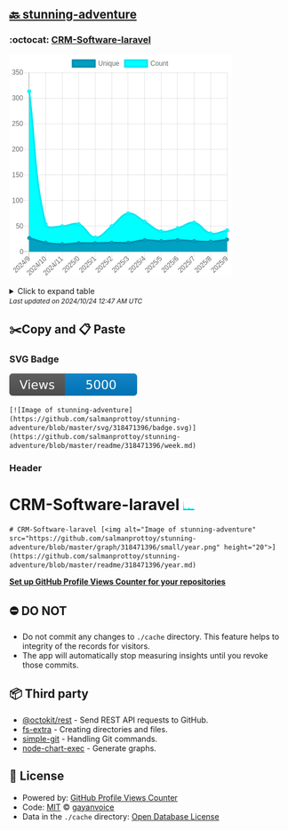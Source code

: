 ## [🔙 stunning-adventure](https://github.com/salmanprottoy/stunning-adventure)

### :octocat: [CRM-Software-laravel](https://github.com/salmanprottoy/CRM-Software-laravel)
![Image of stunning-adventure](https://github.com/salmanprottoy/stunning-adventure/blob/master/graph/318471396/large/year.png)

<details>
	<summary>Click to expand table</summary>
	<h2>:calendar: Year Page Views Table</h2>
<table>
	<tr>
		<th>
			Last Updated
		</th>
		<th>
			Unique
		</th>
		<th>
			Count
		</th>
	</tr>
	<tr>
		<td>
			<code>2024/10/1</code>
		</td>
		<td>
			<code>24</code>
		</td>
		<td>
			<code>42</code>
		</td>
	</tr>
	<tr>
		<td>
			<code>2024/9/1</code>
		</td>
		<td>
			<code>20</code>
		</td>
		<td>
			<code>36</code>
		</td>
	</tr>
	<tr>
		<td>
			<code>2024/8/1</code>
		</td>
		<td>
			<code>21</code>
		</td>
		<td>
			<code>57</code>
		</td>
	</tr>
	<tr>
		<td>
			<code>2024/7/1</code>
		</td>
		<td>
			<code>23</code>
		</td>
		<td>
			<code>46</code>
		</td>
	</tr>
	<tr>
		<td>
			<code>2024/6/1</code>
		</td>
		<td>
			<code>21</code>
		</td>
		<td>
			<code>40</code>
		</td>
	</tr>
	<tr>
		<td>
			<code>2024/5/1</code>
		</td>
		<td>
			<code>23</code>
		</td>
		<td>
			<code>59</code>
		</td>
	</tr>
	<tr>
		<td>
			<code>2024/4/1</code>
		</td>
		<td>
			<code>18</code>
		</td>
		<td>
			<code>75</code>
		</td>
	</tr>
	<tr>
		<td>
			<code>2024/3/1</code>
		</td>
		<td>
			<code>18</code>
		</td>
		<td>
			<code>50</code>
		</td>
	</tr>
	<tr>
		<td>
			<code>2024/2/1</code>
		</td>
		<td>
			<code>17</code>
		</td>
		<td>
			<code>28</code>
		</td>
	</tr>
	<tr>
		<td>
			<code>2024/1/1</code>
		</td>
		<td>
			<code>17</code>
		</td>
		<td>
			<code>54</code>
		</td>
	</tr>
	<tr>
		<td>
			<code>2023/12/1</code>
		</td>
		<td>
			<code>15</code>
		</td>
		<td>
			<code>50</code>
		</td>
	</tr>
	<tr>
		<td>
			<code>2023/11/1</code>
		</td>
		<td>
			<code>18</code>
		</td>
		<td>
			<code>54</code>
		</td>
	</tr>
	<tr>
		<td>
			<code>2023/10/1</code>
		</td>
		<td>
			<code>27</code>
		</td>
		<td>
			<code>313</code>
		</td>
	</tr>
</table>

</details>
<small><i>Last updated on 2024/10/24 12:47 AM UTC</i></small>

## ✂️Copy and 📋 Paste
### SVG Badge
[![Image of stunning-adventure](https://github.com/salmanprottoy/stunning-adventure/blob/master/svg/318471396/badge.svg)](https://github.com/salmanprottoy/stunning-adventure/blob/master/readme/318471396/week.md)
```readme
[![Image of stunning-adventure](https://github.com/salmanprottoy/stunning-adventure/blob/master/svg/318471396/badge.svg)](https://github.com/salmanprottoy/stunning-adventure/blob/master/readme/318471396/week.md)
```
### Header
# CRM-Software-laravel [<img alt="Image of stunning-adventure" src="https://github.com/salmanprottoy/stunning-adventure/blob/master/graph/318471396/small/year.png" height="20">](https://github.com/salmanprottoy/stunning-adventure/blob/master/readme/318471396/year.md)
```readme
# CRM-Software-laravel [<img alt="Image of stunning-adventure" src="https://github.com/salmanprottoy/stunning-adventure/blob/master/graph/318471396/small/year.png" height="20">](https://github.com/salmanprottoy/stunning-adventure/blob/master/readme/318471396/year.md)
```
[**Set up GitHub Profile Views Counter for your repositories**](https://github.com/gayanvoice/github-profile-views-counter)
## ⛔ DO NOT
- Do not commit any changes to `./cache` directory. This feature helps to integrity of the records for visitors.
- The app will automatically stop measuring insights until you revoke those commits.
## 📦 Third party

- [@octokit/rest](https://www.npmjs.com/package/@octokit/rest) - Send REST API requests to GitHub.
- [fs-extra](https://www.npmjs.com/package/fs-extra) - Creating directories and files.
- [simple-git](https://www.npmjs.com/package/simple-git) - Handling Git commands.
- [node-chart-exec](https://www.npmjs.com/package/node-chart-exec) - Generate graphs.
## 📄 License
- Powered by: [GitHub Profile Views Counter](https://github.com/gayanvoice/github-profile-views-counter)
- Code: [MIT](./LICENSE) © [gayanvoice](https://github.com/gayanvoice/github-profile-views-counter)
- Data in the `./cache` directory: [Open Database License](https://opendatacommons.org/licenses/odbl/1-0/)